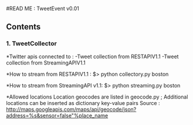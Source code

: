 #READ ME : TweetEvent v0.01

## Contents
### 1. TweetCollector

*Twitter apis connected to :
-Tweet collection from RESTAPIV1.1
-Tweet collection from StreamingAPIV1.1

*How to stream from RESTAPIV1.1 :
$> python collectory.py boston

*How to stream from StreamingAPI v1.1:
$> python streaming.py boston

*Allowed locations 
Location geocodes are listed in geocode.py ; Additional locations can be inserted as dictionary key-value pairs
Source : http://maps.googleapis.com/maps/api/geocode/json?address=%s&sensor=false"%place_name
